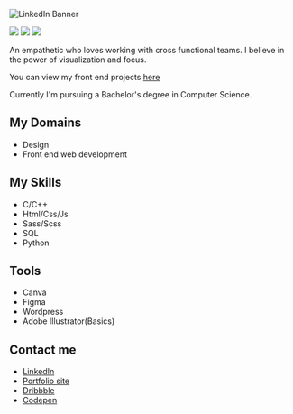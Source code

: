 ![LinkedIn Banner](https://user-images.githubusercontent.com/82641747/215306682-b521e9ba-4b15-42ef-a352-6df77d364986.png)


![](https://img.shields.io/static/v1?message=kiruanime2003&logo=codepen&labelColor=000&color=D6D2D2&logoColor=D6D2D2&label=%20&style=plastic)
![](https://img.shields.io/static/v1?message=kiruanime2003&logo=dribbble&labelColor=000&color=FC5A8B&logoColor=FC5A8B&label=%20&style=plastic)
![](https://img.shields.io/static/v1?message=kiruanime2003&logo=github&labelColor=000&color=3F8EFC&logoColor=3F8EFC&label=%20&style=plastic)

<p>An empathetic who loves working with cross functional teams. I believe in the power of visualization and focus.</p>
You can view my front end projects <a href="https://kiruanime2003.wordpress.com/2022/07/09/my-front-end-projects/">here</a>

Currently I'm pursuing a Bachelor's degree in Computer Science.

## My Domains

<ul><li>Design</li><li>Front end web development</li></ul>

## My Skills

<ul><li>C/C++</li><li>Html/Css/Js</li><li>Sass/Scss</li><li>SQL</li><li>Python</li></ul>

## Tools

<ul><li>Canva</li><li>Figma</li><li>Wordpress</li><li>Adobe Illustrator(Basics)</li></ul>

## Contact me

<ul><a href="https://www.linkedin.com/in/kiruanime2003/" target="_blank"><li>LinkedIn</li></a><a href="https://kiruanime2003.gitlab.io/"><li>Portfolio site</li></a><a href="https://dribbble.com/kiruanime2003"><li>Dribbble</li></a><a href="https://codepen.io/kiruanime2003"><li>Codepen</li></a></ul>

